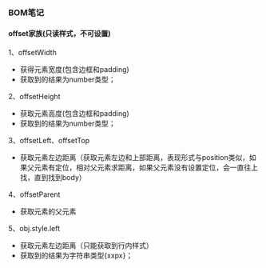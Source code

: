 ### BOM笔记

#### offset家族(只读样式，不可设置)

1、offsetWidth

  * 获得元素宽度(包含边框和padding)
  * 获取到的结果为number类型；

2、offsetHeight

  * 获取元素高度(包含边框和padding)
  * 获取到的结果为number类型；

3、offsetLeft、offsetTop

  * 获取元素左边距离（获取元素左边和上部距离，表现形式与position类似，如果父元素有定位，相对父元素求距离，如果父元素没有设置定位，会一直往上找，直到找到body）

4、offsetParent

  * 获取元素的父元素

5、obj.style.left

  * 获取元素左边距离（只能获取到行内样式）
  * 获取到的结果为字符串类型{xxpx}；
